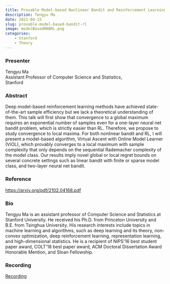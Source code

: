 ```yaml
---
title: Provable Model-based Nonlinear Bandit and Reinforcement Learning
description: Tengyu Ma
date: 2021-04-15
slug: provable-model-based-bandit-rl
image: modelBasedMABRL.png
categories:
    - Stanford
    - Theory
---
```


### Presenter
<p>
    Tengyu Ma<br>
    Assistant Professor of Computer Science and Statistics,<br>
    Stanford<br>
</p>

### Abstract
<p>
    Deep model-based reinforcement learning methods have achieved state-of-the-art sample efficiency but we lack a theoretical understanding of them. This talk will first show that convergence to a global maximum requires an exponential number of samples even for a one-layer neural net bandit problem, which is strictly easier than RL. Therefore, we propose to study convergence to local maxima. For both nonlinear bandit and RL, I will present a model-based algorithm, Virtual Ascent with Online Model Learner (ViOL), which provably converges to a local maximum with sample complexity that only depends on the sequential Rademacher complexity of the model class. Our results imply novel global or local regret bounds on several concrete settings such as linear bandit with finite or sparse model class, and two-layer neural net bandit.
</p>

### Reference
<a href="url" target="_blank" rel="noopener noreferrer">https://arxiv.org/pdf/2102.04168.pdf</a>

### Bio
<p>
    Tengyu Ma is an assistant professor of Computer Science and Statistics at Stanford University. He received his Ph.D. from Princeton University and B.E. from Tsinghua University. His research interests include topics in machine learning and algorithms, such as deep learning and its theory, non-convex optimization, deep reinforcement learning, representation learning, and high-dimensional statistics. He is a recipient of NIPS'16 best student paper award, COLT'18 best paper award, ACM Doctoral Dissertation Award Honorable Mention, and Sloan Fellowship.
</p>

### Recording
<p>
    <a href="https://stanford.zoom.us/rec/play/iT85r9ttX7iI9YB9VF6yUDbXqF-wBOGRzJbrIKQG6MhFNP3KjFjEol2auX2wyCjRzcur5fFV9ypc1fBA.UAtgiQbKjj40Pw6l?continueMode=true&_x_zm_rtaid=ZP9lLdXYQNKYXQgXq7aQrQ.1618800579957.5a319de73a91a250c868e79e52750756&_x_zm_rhtaid=796" target="_blank" rel="noopener noreferrer">Recording</a><br>
</p>
